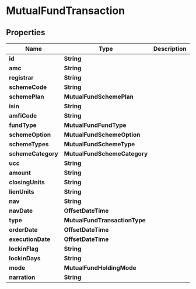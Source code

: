 

# MutualFundTransaction


## Properties

| Name | Type | Description | Notes |
|------------ | ------------- | ------------- | -------------|
|**id** | **String** |  |  |
|**amc** | **String** |  |  |
|**registrar** | **String** |  |  |
|**schemeCode** | **String** |  |  |
|**schemePlan** | **MutualFundSchemePlan** |  |  |
|**isin** | **String** |  |  |
|**amfiCode** | **String** |  |  |
|**fundType** | **MutualFundFundType** |  |  |
|**schemeOption** | **MutualFundSchemeOption** |  |  |
|**schemeTypes** | **MutualFundSchemeType** |  |  |
|**schemeCategory** | **MutualFundSchemeCategory** |  |  |
|**ucc** | **String** |  |  |
|**amount** | **String** |  |  |
|**closingUnits** | **String** |  |  |
|**lienUnits** | **String** |  |  |
|**nav** | **String** |  |  |
|**navDate** | **OffsetDateTime** |  |  |
|**type** | **MutualFundTransactionType** |  |  |
|**orderDate** | **OffsetDateTime** |  |  |
|**executionDate** | **OffsetDateTime** |  |  |
|**lockinFlag** | **String** |  |  |
|**lockinDays** | **String** |  |  |
|**mode** | **MutualFundHoldingMode** |  |  |
|**narration** | **String** |  |  |



